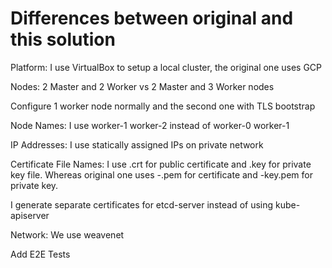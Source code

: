 # Differences between original and this solution

Platform: I use VirtualBox to setup a local cluster, the original one uses GCP

Nodes: 2 Master and 2 Worker vs 2 Master and 3 Worker nodes

Configure 1 worker node normally
and the second one with TLS bootstrap

Node Names: I use worker-1 worker-2 instead of worker-0 worker-1

IP Addresses: I use statically assigned IPs on private network

Certificate File Names: I use <name>.crt for public certificate and <name>.key for private key file. Whereas original one uses <name>-.pem for certificate and <name>-key.pem for private key.

I generate separate certificates for etcd-server instead of using kube-apiserver

Network:
We use weavenet

Add E2E Tests
